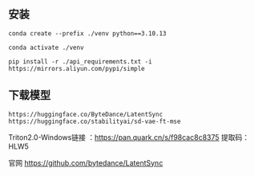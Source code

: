 ## 安装

```
conda create --prefix ./venv python==3.10.13

conda activate ./venv

pip install -r ./api_requirements.txt -i https://mirrors.aliyun.com/pypi/simple 

```

## 下载模型

```
https://huggingface.co/ByteDance/LatentSync
https://huggingface.co/stabilityai/sd-vae-ft-mse
```

Triton2.0-Windows链接
：https://pan.quark.cn/s/f98cac8c8375
提取码：HLW5

官网 https://github.com/bytedance/LatentSync